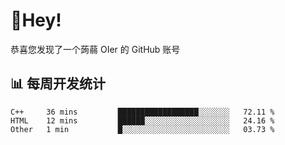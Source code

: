 # 👋Hey!
恭喜您发现了一个蒟蒻 OIer 的 GitHub 账号

## 📊 每周开发统计
<!--START_SECTION:waka-->
```text
C++     36 mins         ██████████████████░░░░░░░   72.11 % 
HTML    12 mins         ██████░░░░░░░░░░░░░░░░░░░   24.16 % 
Other   1 min           █░░░░░░░░░░░░░░░░░░░░░░░░   03.73 % 
```
<!--END_SECTION:waka-->
